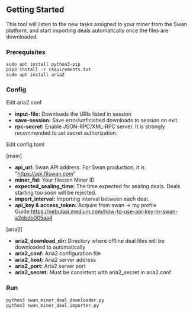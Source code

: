 ## Getting Started
This tool will listen to the new tasks assigned to your miner from the Swan platform, 
and start importing deals automatically once the files are downloaded.

### Prerequisites
    
    sudo apt install python3-pip
    pip3 install -r requirements.txt 
    sudo apt install aria2

### Config

Edit aria2.conf
- **input-file:** Downloads the URIs listed in session
- **save-session:** Save error/unfinished downloads to session on exit.
- **rpc-secret:** Enable JSON-RPC/XML-RPC server. It is strongly recommended to set secret authorization.

Edit config.toml

[main]
- **api_url:** Swan API address. For Swan production, it is "https://api.filswan.com"
- **miner_fid:** Your filecoin Miner ID
- **expected_sealing_time:** The time expected for sealing deals. Deals starting too soon will be rejected.
- **import_interval:** Importing interval between each deal.
- **api_key & access_token:** Acquire from swan -> my profile Guide:https://nebulaai.medium.com/how-to-use-api-key-in-swan-a2ebdb005aa4

[aria2]
- **aria2_download_dir:** Directory where offline deal files will be downloaded to automatically
- **aria2_conf:** Aria2 configuration file
- **aria2_host:** Aria2 server address
- **aria2_port:** Aria2 server port
- **aria2_secret:** Must be consistent with aria2_secret in aria2.conf

### Run
    
    python3 swan_miner_deal_downloader.py
    python3 swan_miner_deal_importer.py
